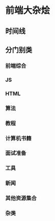 # 前端大杂烩

## 时间线

## 分门别类

### 前端综合
### JS
### HTML
### 算法
### 教程
### 计算机书籍
### 面试准备
### 工具
### 新闻
### 其他资源集合
### 杂类
